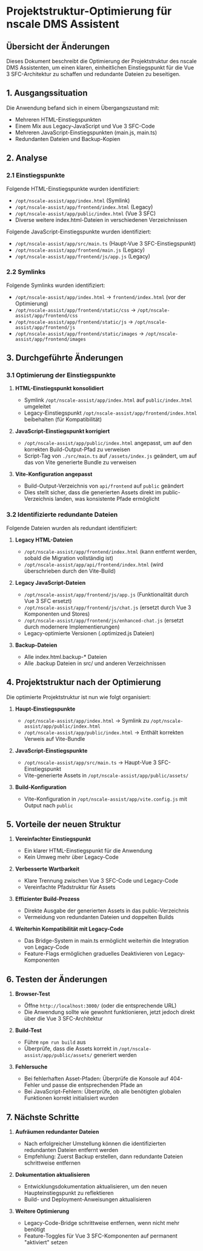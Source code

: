 # Projektstruktur-Optimierung für nscale DMS Assistent

## Übersicht der Änderungen

Dieses Dokument beschreibt die Optimierung der Projektstruktur des nscale DMS Assistenten, um einen klaren, einheitlichen Einstiegspunkt für die Vue 3 SFC-Architektur zu schaffen und redundante Dateien zu beseitigen.

## 1. Ausgangssituation

Die Anwendung befand sich in einem Übergangszustand mit:

- Mehreren HTML-Einstiegspunkten
- Einem Mix aus Legacy-JavaScript und Vue 3 SFC-Code
- Mehreren JavaScript-Einstiegspunkten (main.js, main.ts)
- Redundanten Dateien und Backup-Kopien

## 2. Analyse

### 2.1 Einstiegspunkte

Folgende HTML-Einstiegspunkte wurden identifiziert:
- `/opt/nscale-assist/app/index.html` (Symlink)
- `/opt/nscale-assist/app/frontend/index.html` (Legacy)
- `/opt/nscale-assist/app/public/index.html` (Vue 3 SFC)
- Diverse weitere index.html-Dateien in verschiedenen Verzeichnissen

Folgende JavaScript-Einstiegspunkte wurden identifiziert:
- `/opt/nscale-assist/app/src/main.ts` (Haupt-Vue 3 SFC-Einstiegspunkt)
- `/opt/nscale-assist/app/frontend/main.js` (Legacy)
- `/opt/nscale-assist/app/frontend/js/app.js` (Legacy)

### 2.2 Symlinks

Folgende Symlinks wurden identifiziert:
- `/opt/nscale-assist/app/index.html` → `frontend/index.html` (vor der Optimierung)
- `/opt/nscale-assist/app/frontend/static/css` → `/opt/nscale-assist/app/frontend/css`
- `/opt/nscale-assist/app/frontend/static/js` → `/opt/nscale-assist/app/frontend/js`
- `/opt/nscale-assist/app/frontend/static/images` → `/opt/nscale-assist/app/frontend/images`

## 3. Durchgeführte Änderungen

### 3.1 Optimierung der Einstiegspunkte

1. **HTML-Einstiegspunkt konsolidiert**
   - Symlink `/opt/nscale-assist/app/index.html` auf `public/index.html` umgeleitet
   - Legacy-Einstiegspunkt `/opt/nscale-assist/app/frontend/index.html` beibehalten (für Kompatibilität)

2. **JavaScript-Einstiegspunkt korrigiert**
   - `/opt/nscale-assist/app/public/index.html` angepasst, um auf den korrekten Build-Output-Pfad zu verweisen
   - Script-Tag von `./src/main.ts` auf `/assets/index.js` geändert, um auf das von Vite generierte Bundle zu verweisen

3. **Vite-Konfiguration angepasst**
   - Build-Output-Verzeichnis von `api/frontend` auf `public` geändert
   - Dies stellt sicher, dass die generierten Assets direkt im public-Verzeichnis landen, was konsistente Pfade ermöglicht

### 3.2 Identifizierte redundante Dateien

Folgende Dateien wurden als redundant identifiziert:

1. **Legacy HTML-Dateien**
   - `/opt/nscale-assist/app/frontend/index.html` (kann entfernt werden, sobald die Migration vollständig ist)
   - `/opt/nscale-assist/app/api/frontend/index.html` (wird überschrieben durch den Vite-Build)

2. **Legacy JavaScript-Dateien**
   - `/opt/nscale-assist/app/frontend/js/app.js` (Funktionalität durch Vue 3 SFC ersetzt)
   - `/opt/nscale-assist/app/frontend/js/chat.js` (ersetzt durch Vue 3 Komponenten und Stores)
   - `/opt/nscale-assist/app/frontend/js/enhanced-chat.js` (ersetzt durch modernere Implementierungen)
   - Legacy-optimierte Versionen (.optimized.js Dateien)

3. **Backup-Dateien**
   - Alle index.html.backup-* Dateien
   - Alle .backup Dateien in src/ und anderen Verzeichnissen

## 4. Projektstruktur nach der Optimierung

Die optimierte Projektstruktur ist nun wie folgt organisiert:

1. **Haupt-Einstiegspunkte**
   - `/opt/nscale-assist/app/index.html` → Symlink zu `/opt/nscale-assist/app/public/index.html`
   - `/opt/nscale-assist/app/public/index.html` → Enthält korrekten Verweis auf Vite-Bundle

2. **JavaScript-Einstiegspunkte**
   - `/opt/nscale-assist/app/src/main.ts` → Haupt-Vue 3 SFC-Einstiegspunkt
   - Vite-generierte Assets in `/opt/nscale-assist/app/public/assets/`

3. **Build-Konfiguration**
   - Vite-Konfiguration in `/opt/nscale-assist/app/vite.config.js` mit Output nach `public`

## 5. Vorteile der neuen Struktur

1. **Vereinfachter Einstiegspunkt**
   - Ein klarer HTML-Einstiegspunkt für die Anwendung
   - Kein Umweg mehr über Legacy-Code

2. **Verbesserte Wartbarkeit**
   - Klare Trennung zwischen Vue 3 SFC-Code und Legacy-Code
   - Vereinfachte Pfadstruktur für Assets

3. **Effizienter Build-Prozess**
   - Direkte Ausgabe der generierten Assets in das public-Verzeichnis
   - Vermeidung von redundanten Dateien und doppelten Builds

4. **Weiterhin Kompatibilität mit Legacy-Code**
   - Das Bridge-System in main.ts ermöglicht weiterhin die Integration von Legacy-Code
   - Feature-Flags ermöglichen graduelles Deaktivieren von Legacy-Komponenten

## 6. Testen der Änderungen

1. **Browser-Test**
   - Öffne `http://localhost:3000/` (oder die entsprechende URL)
   - Die Anwendung sollte wie gewohnt funktionieren, jetzt jedoch direkt über die Vue 3 SFC-Architektur

2. **Build-Test**
   - Führe `npm run build` aus
   - Überprüfe, dass die Assets korrekt in `/opt/nscale-assist/app/public/assets/` generiert werden

3. **Fehlersuche**
   - Bei fehlerhaften Asset-Pfaden: Überprüfe die Konsole auf 404-Fehler und passe die entsprechenden Pfade an
   - Bei JavaScript-Fehlern: Überprüfe, ob alle benötigten globalen Funktionen korrekt initialisiert wurden

## 7. Nächste Schritte

1. **Aufräumen redundanter Dateien**
   - Nach erfolgreicher Umstellung können die identifizierten redundanten Dateien entfernt werden
   - Empfehlung: Zuerst Backup erstellen, dann redundante Dateien schrittweise entfernen

2. **Dokumentation aktualisieren**
   - Entwicklungsdokumentation aktualisieren, um den neuen Haupteinstiegspunkt zu reflektieren
   - Build- und Deployment-Anweisungen aktualisieren

3. **Weitere Optimierung**
   - Legacy-Code-Bridge schrittweise entfernen, wenn nicht mehr benötigt
   - Feature-Toggles für Vue 3 SFC-Komponenten auf permanent "aktiviert" setzen